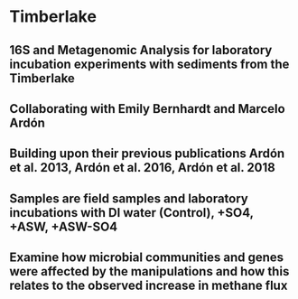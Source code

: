 # Timberlake
## 16S and Metagenomic Analysis for laboratory incubation experiments with sediments from the Timberlake
## Collaborating with Emily Bernhardt and Marcelo Ardón
## Building upon their previous publications Ardón et al. 2013, Ardón et al. 2016, Ardón et al. 2018
## Samples are field samples and laboratory incubations with DI water (Control), +SO4, +ASW, +ASW-SO4
## Examine how microbial communities and genes were affected by the manipulations and how this relates to the observed increase in methane flux
